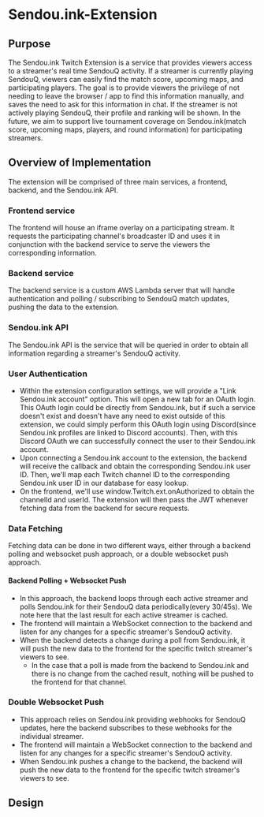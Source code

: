 # Sendou.ink-Extension

## Purpose
The Sendou.ink Twitch Extension is a service that provides viewers access to a streamer's real time SendouQ activity. If a streamer is currently playing SendouQ, viewers can easily find the match score, upcoming maps, and participating players. The goal is to provide viewers the privilege of not needing to leave the browser / app to find this information manually, and saves the need to ask for this information in chat. If the streamer is not actively playing SendouQ, their profile and ranking will be shown. In the future, we aim to support live tournament coverage on Sendou.ink(match score, upcoming maps, players, and round information) for participating streamers.

## Overview of Implementation
The extension will be comprised of three main services, a frontend, backend, and the Sendou.ink API.

### Frontend service
The frontend will house an iframe overlay on a participating stream. It requests the participating channel's broadcaster ID and uses it in conjunction with the backend service to serve the viewers the corresponding information.

### Backend service
The backend service is a custom AWS Lambda server that will handle authentication and polling / subscribing to SendouQ match updates, pushing the data to the extension.

### Sendou.ink API
The Sendou.ink API is the service that will be queried in order to obtain all information regarding a streamer's SendouQ activity. 

### User Authentication
- Within the extension configuration settings, we will provide a "Link Sendou.ink account" option. This will open a new tab for an OAuth login. This OAuth login could be directly from Sendou.ink, but if such a service doesn't exist and doesn't have any need to exist outside of this extension, we could simply perform this OAuth login using Discord(since Sendou.ink profiles are linked to Discord accounts). Then, with this Discord OAuth we can successfully connect the user to their Sendou.ink account.
- Upon connecting a Sendou.ink account to the extension, the backend will receive the callback and obtain the corresponding Sendou.ink user ID. Then, we'll map each Twitch channel ID to the corresponding Sendou.ink user ID in our database for easy lookup.
- On the frontend, we'll use window.Twitch.ext.onAuthorized to obtain the channelId and userId. The extension will then pass the JWT whenever fetching data from the backend for secure requests.

### Data Fetching
Fetching data can be done in two different ways, either through a backend polling and websocket push approach, or a double websocket push approach.

#### Backend Polling + Websocket Push
- In this approach, the backend loops through each active streamer and polls Sendou.ink for their SendouQ data periodically(every 30/45s). We note here that the last result for each active streamer is cached. 
- The frontend will maintain a WebSocket connection to the backend and listen for any changes for a specific streamer's SendouQ activity.
- When the backend detects a change during a poll from Sendou.ink, it will push the new data to the frontend for the specific twitch streamer's viewers to see.
  - In the case that a poll is made from the backend to Sendou.ink and there is no change from the cached result, nothing will be pushed to the frontend for that channel.
 
### Double Websocket Push
- This approach relies on Sendou.ink providing webhooks for SendouQ updates, here the backend subscribes to these webhooks for the individual streamer.
- The frontend will maintain a WebSocket connection to the backend and listen for any changes for a specific streamer's SendouQ activity.
- When Sendou.ink pushes a change to the backend, the backend will push the new data to the frontend for the specific twitch streamer's viewers to see.

## Design
